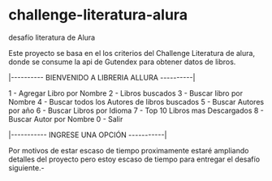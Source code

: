 # challenge-literatura-alura
 desafío literatura de Alura

Este proyecto se basa en el los criterios del Challenge Literatura de 
alura, donde se consume la api de Gutendex para obtener datos de libros.


|----------       BIENVENIDO A LIBRERIA ALLURA      ----------|


1 - Agregar Libro por Nombre
2 - Libros buscados
3 - Buscar libro por Nombre
4 - Buscar todos los Autores de libros buscados
5 - Buscar Autores por año
6 - Buscar Libros por Idioma
7 - Top 10 Libros mas Descargados
8 - Buscar Autor por Nombre
0 - Salir


|-----------           INGRESE UNA OPCIÓN          -----------|



Por motivos de estar escaso de tiempo proximamente estaré ampliando detalles del proyecto pero estoy escaso de tiempo para entregar el desafío siguiente.- 
